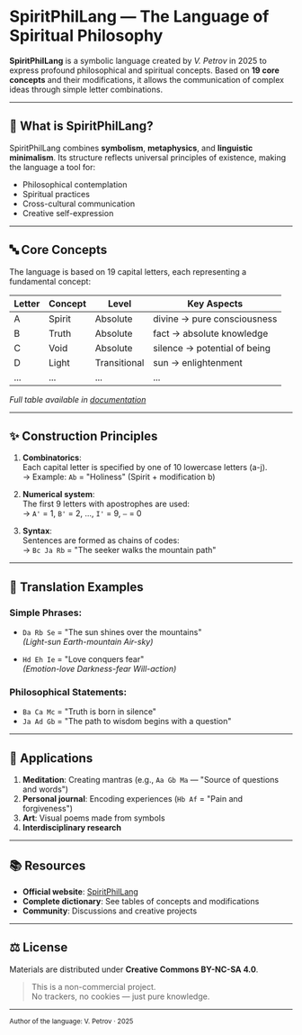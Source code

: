 # SpiritPhilLang — The Language of Spiritual Philosophy

**SpiritPhilLang** is a symbolic language created by *V. Petrov* in 2025 to express profound philosophical and spiritual concepts. Based on **19 core concepts** and their modifications, it allows the communication of complex ideas through simple letter combinations.

---

## 🌌 What is SpiritPhilLang?

SpiritPhilLang combines **symbolism**, **metaphysics**, and **linguistic minimalism**. Its structure reflects universal principles of existence, making the language a tool for:
- Philosophical contemplation
- Spiritual practices
- Cross-cultural communication
- Creative self-expression

---

## 🔤 Core Concepts

The language is based on 19 capital letters, each representing a fundamental concept:

| Letter | Concept        | Level          | Key Aspects                  |
|--------|----------------|----------------|------------------------------|
| A      | Spirit         | Absolute       | divine → pure consciousness   |
| B      | Truth          | Absolute       | fact → absolute knowledge     |
| C      | Void           | Absolute       | silence → potential of being |
| D      | Light          | Transitional   | sun → enlightenment           |
| ...    | ...            | ...            | ...                          |

*Full table available in [documentation](https://spiritphillang.github.io/index.html)*

---

## ✨ Construction Principles

1. **Combinatorics**:  
   Each capital letter is specified by one of 10 lowercase letters (a-j).  
   → Example: `Ab` = "Holiness" (Spirit + modification b)

2. **Numerical system**:  
   The first 9 letters with apostrophes are used:  
   → `A'` = 1, `B'` = 2, ..., `I'` = 9, `—` = 0

3. **Syntax**:  
   Sentences are formed as chains of codes:  
   → `Bc Ja Rb` = "The seeker walks the mountain path"

---

## 📖 Translation Examples

### Simple Phrases:
- `Da Rb Se` = "The sun shines over the mountains"  
  *(Light-sun Earth-mountain Air-sky)*

- `Hd Eh Ie` = "Love conquers fear"  
  *(Emotion-love Darkness-fear Will-action)*

### Philosophical Statements:
- `Ba Ca Mc` = "Truth is born in silence"  
- `Ja Ad Gb` = "The path to wisdom begins with a question"

---

## 🧠 Applications

1. **Meditation**: Creating mantras (e.g., `Aa Gb Ma` — "Source of questions and words")
2. **Personal journal**: Encoding experiences (`Hb Af` = "Pain and forgiveness")
3. **Art**: Visual poems made from symbols
4. **Interdisciplinary research**

---

## 📚 Resources

- **Official website**: [SpiritPhilLang](https://spiritphillang.github.io/index.html)  
- **Complete dictionary**: See tables of concepts and modifications  
- **Community**: Discussions and creative projects

---

## ⚖️ License

Materials are distributed under **Creative Commons BY-NC-SA 4.0**.

> This is a non-commercial project.  
> No trackers, no cookies — just pure knowledge.

---

<small>  
Author of the language: V. Petrov · 2025  
</small>

